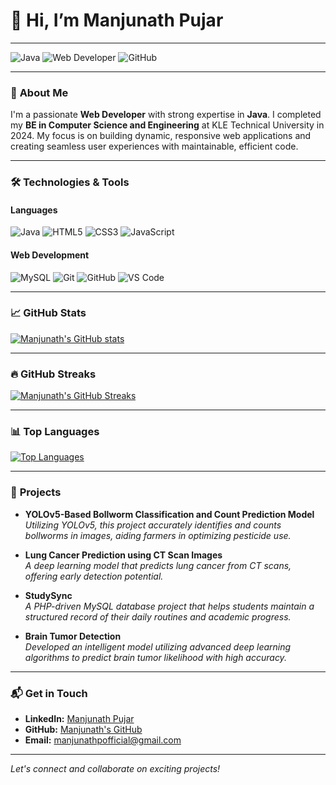 # 👋 Hi, I’m **Manjunath Pujar**

---

![Java](https://img.shields.io/badge/Java-ED8B00?style=for-the-badge&logo=java&logoColor=white) 
![Web Developer](https://img.shields.io/badge/-Web_Developer-2ca5e0?style=for-the-badge&logo=appveyor)
![GitHub](https://img.shields.io/github/followers/manjunathdp?label=Follow&style=social)

---

### 🔭 **About Me**

I'm a passionate **Web Developer** with strong expertise in **Java**. I completed my **BE in Computer Science and Engineering** at KLE Technical University in 2024. My focus is on building dynamic, responsive web applications and creating seamless user experiences with maintainable, efficient code.

---

### 🛠 **Technologies & Tools**

#### **Languages**
![Java](https://img.shields.io/badge/Java-ED8B00?style=for-the-badge&logo=java&logoColor=white)
![HTML5](https://img.shields.io/badge/HTML5-E34F26?style=for-the-badge&logo=html5&logoColor=white)
![CSS3](https://img.shields.io/badge/CSS3-1572B6?style=for-the-badge&logo=css3&logoColor=white)
![JavaScript](https://img.shields.io/badge/JavaScript-F7DF1E?style=for-the-badge&logo=javascript&logoColor=black)

#### **Web Development**
![MySQL](https://img.shields.io/badge/MySQL-4479A1?style=for-the-badge&logo=mysql&logoColor=white)
![Git](https://img.shields.io/badge/Git-F05032?style=for-the-badge&logo=git&logoColor=white)
![GitHub](https://img.shields.io/badge/GitHub-181717?style=for-the-badge&logo=github&logoColor=white)
![VS Code](https://img.shields.io/badge/VS_Code-007ACC?style=for-the-badge&logo=visual-studio-code&logoColor=white)

---

### 📈 **GitHub Stats**

<a href="https://github.com/anuraghazra/github-readme-stats"><img src="https://github-readme-stats.vercel.app/api?username=manjunathdp&show_icons=true&count_private=true&hide_rank=true&title_color=0891b2&text_color=ffffff&icon_color=0891b2&bg_color=1c1917&hide_border=true" alt="Manjunath's GitHub stats" /></a>

---

### 🔥 **GitHub Streaks**

<a href="http://www.github.com/manjunathdp"><img src="https://github-readme-streak-stats.herokuapp.com/?user=manjunathdp&stroke=ffffff&background=1c1917&ring=0891b2&fire=0891b2&currStreakNum=ffffff&currStreakLabel=0891b2&sideNums=ffffff&sideLabels=ffffff&dates=ffffff&hide_border=true" alt="Manjunath's GitHub Streaks" /></a>

---

### 📊 **Top Languages**

<a href="https://github.com/manjunathdp" align="left"><img src="https://github-readme-stats.vercel.app/api/top-langs/?username=manjunathdp&langs_count=10&title_color=0891b2&text_color=ffffff&icon_color=0891b2&bg_color=1c1917&hide_border=true&locale=en&custom_title=Top%20Languages" alt="Top Languages" /></a>


---

### 📂 **Projects**

- **YOLOv5-Based Bollworm Classification and Count Prediction Model**  
  *Utilizing YOLOv5, this project accurately identifies and counts bollworms in images, aiding farmers in optimizing pesticide use.*

- **Lung Cancer Prediction using CT Scan Images**  
  *A deep learning model that predicts lung cancer from CT scans, offering early detection potential.*

- **StudySync**  
  *A PHP-driven MySQL database project that helps students maintain a structured record of their daily routines and academic progress.*

- **Brain Tumor Detection**  
  *Developed an intelligent model utilizing advanced deep learning algorithms to predict brain tumor likelihood with high accuracy.*

---

### 📬 **Get in Touch**

- **LinkedIn:** [Manjunath Pujar](https://www.linkedin.com/in/manjunath-pujar-1a1074205/)
- **GitHub:** [Manjunath's GitHub](https://github.com/manjunathdp)
- **Email:** [manjunathpofficial@gmail.com](mailto:manjunathpofficial@gmail.com)

---

*Let's connect and collaborate on exciting projects!*
